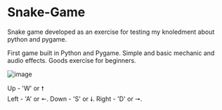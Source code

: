 # Snake-Game
Snake game developed as an exercise for testing my knoledment about python and pygame.

First game built in Python and Pygame. Simple and basic mechanic and audio effects.
Goods exercise for beginners.

![image](https://user-images.githubusercontent.com/128395953/231270450-553fa496-2168-405e-9287-813f58d15362.png)

Up - 'W' or 🠕<br />
Left - 'A' or 🠔.
Down - 'S' or 🠗.
Right - 'D' or 🠖.
